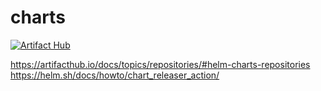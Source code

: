 # charts

[![Artifact Hub](https://img.shields.io/endpoint?url=https://artifacthub.io/badge/repository/wbstack)](https://artifacthub.io/packages/search?repo=wbstack)

https://artifacthub.io/docs/topics/repositories/#helm-charts-repositories
https://helm.sh/docs/howto/chart_releaser_action/
